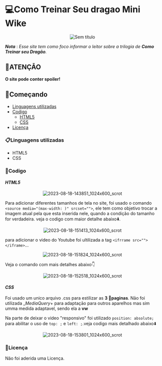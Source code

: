# 💻Como Treinar Seu dragao Mini Wike
<div align="center">
  
![Sem título](https://github.com/matheus369k/Como-Treinar-Seu-dragao-Mini-Wike/assets/47065962/ae5bc377-1687-4906-a083-f4f215678d0c)</div>
__*Nota*__ : *Esse site tem como foco informar o leitor sobre a trilogia de __Como Treinar seu Dragāo__.*
## 🛑ATENÇĀO
__O site pode conter spoiler!__
## 🚀Começando
- [Linguagens utilizadas](#linguagens-utilizadas)
- [Codigo](#codigo)
   - [HTML5](#html5)
   - [CSS](#css)
- [Licença](#licença)

### 📋Linguagens utilizadas
- HTML5
- CSS

### 🧰Codigo
#### __*HTML5*__
<div align="center">
  
![2023-08-18-143851_1024x600_scrot](https://github.com/matheus369k/Como-Treinar-Seu-dragao-Mini-Wike/assets/47065962/c886857e-fcc2-422d-b689-d690ea637d70)</div>
Para   adicionar diferentes tamanhos de tela no site, foi usado o comando ```<source media="(max-width: )" srcset="">```, ele tem como objetivo trocar a imagem atual pela que esta inserida nele, quando a condição do tamanho for verdadeira. veja o codigo com maior detalhe abaixo⬇️.
<div align="center">

![2023-08-18-151413_1024x600_scrot](https://github.com/matheus369k/Como-Treinar-Seu-dragao-Mini-Wike/assets/47065962/9f0bd84d-9f03-4c38-b65b-bc685d4ac585)</div>
para adicionar o video do Youtube foi ultilizada a tag ```<ifrrame src=""></iframe>```...
<div align="center">
  
![2023-08-18-151824_1024x600_scrot](https://github.com/matheus369k/Como-Treinar-Seu-dragao-Mini-Wike/assets/47065962/383bd6c2-fd1e-44ee-af45-a6740f08be20)</div>
Veja o comando com mais detalhes abaixo👇
<div align="center">
  
![2023-08-18-152518_1024x600_scrot](https://github.com/matheus369k/Como-Treinar-Seu-dragao-Mini-Wike/assets/47065962/b27c6b84-b8fe-40e0-8b64-0f9852c5a4ba)</div>

#### __*CSS*__
Foi usado um unico arquivo .css para estilizar as __3 📄paginas__. Nāo foi utilizada __MediaQuery_+ para adaptaçāo para outros aparelhos mas sim umma medida adaptavel, sendo ela a __vw__

Na parte de deixar o video "responsivo" foi utilizado ```position: absolute;``` para abilitar o uso de ```top: ;``` e ```left: ;```.veja codigo mais detalhado abaixo⬇️
<div align="center">
  
![2023-08-18-153801_1024x600_scrot](https://github.com/matheus369k/Como-Treinar-Seu-dragao-Mini-Wike/assets/47065962/d0a03246-d99e-4016-9754-866a2f513d24)</div>

### 📃Licença
Não foi aderida uma Licença.
